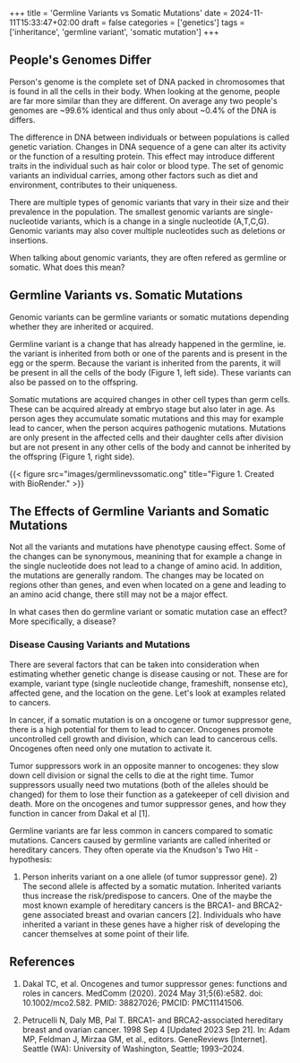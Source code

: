 +++
title = 'Germline Variants vs Somatic Mutations'
date = 2024-11-11T15:33:47+02:00
draft = false
categories = ['genetics']
tags = ['inheritance', 'germline variant', 'somatic mutation']
+++

## People's Genomes Differ

Person's genome is the complete set of DNA packed in chromosomes that is found in all the cells in their body.
When looking at the genome, people are far more similar than they are different. On average any two
people's genomes are ~99.6% identical and thus only about ~0.4% of the DNA is differs.

The difference in DNA between individuals or between populations is called genetic variation. 
Changes in DNA sequence of a gene can alter its activity or the function of a resulting protein.
This effect may introduce different traits in the individual such as hair color or blood type. 
The set of genomic variants an individual carries, among other factors such as diet and environment,
contributes to their uniqueness. 

There are multiple types of genomic variants that vary in their size and their prevalence in the population.
The smallest genomic variants are single-nucleotide variants, which is a change in a single nucleotide (A,T,C,G).
Genomic variants may also cover multiple nucleotides such as deletions or insertions.

When talking about genomic variants, they are often refered as germline or somatic. What does this mean?


## Germline Variants vs. Somatic Mutations

Genomic variants can be germline variants or somatic mutations depending whether they are inherited or acquired.

Germline variant is a change that has already happened in the germline, ie. the variant is inherited from 
both or one of the parents and is present in the egg or the sperm. 
Because the variant is inherited from the parents, it will be present in all the cells of the body 
(Figure 1, left side).
These variants can also be passed on to the offspring.


Somatic mutations are acquired changes in other cell types than germ cells. These can be acquired already 
at embryo stage but also later in age. As person ages they accumulate somatic mutations and this may for 
example lead to cancer, when the person acquires pathogenic mutations. Mutations are only present in the 
affected cells and their daughter cells after division but are not present in any other cells of the body
 and cannot be inherited by the offspring (Figure 1, right side).

{{< figure src="images/germlinevssomatic.ong" title="Figure 1. Created with BioRender." >}}

## The Effects of Germline Variants and Somatic Mutations

Not all the variants and mutations have phenotype causing effect. Some of the changes can be synonymous, 
meanining that for example a change in the single nucleotide does not lead to a change of amino acid. 
In addition, the mutations are generally random. The changes may be located  on regions other than genes,
 and even when located on a gene and leading to an amino acid change, there still may not be a major effect.


In what cases then do germline variant or somatic mutation case an effect? More specifically, a disease?


### Disease Causing Variants and Mutations

There are several factors that can be taken into consideration when estimating whether genetic change is
 disease causing or not. These are for example, variant type (single nucleotide change, frameshift,
 nonsense etc), affected gene, and the location on the gene. Let's look at examples related to cancers.

In cancer, if a somatic mutation is on a oncogene or tumor suppressor gene, there is a high
potential for them to lead to cancer. Oncogenes promote uncontrolled cell growth and division, which can lead 
to cancerous cells. Oncogenes often need only one mutation to activate it. 

Tumor suppressors work in an opposite manner to oncogenes: they slow down cell division or signal the cells to 
die at the right time. Tumor suppressors usually need two mutations (both of the alleles should be changed) 
for them to lose their function as a gatekeeper of cell division and death. More on the oncogenes and tumor
suppressor genes, and how they function in cancer from Dakal et al [1]. 

Germline variants are far less common in cancers compared to somatic mutations. Cancers caused by germline
variants are called inherited or hereditary cancers. They often operate via the Knudson's Two Hit -hypothesis:
1) Person inherits variant on a one allele (of tumor suppressor gene). 2) The second allele is affected
by a somatic mutation. Inherited variants thus increase the risk/predispose to cancers. One of the maybe the 
most known example of hereditary cancers is the BRCA1- and BRCA2-gene associated breast and ovarian cancers [2]. 
Individuals who have inherited a variant in these genes have a higher risk of developing the cancer themselves
at some point of their life.


## References

1. Dakal TC, et al.  Oncogenes and tumor suppressor genes: functions and roles in cancers. 
MedComm (2020). 2024 May 31;5(6):e582. doi: 10.1002/mco2.582. PMID: 38827026; PMCID: PMC11141506.

2. Petrucelli N, Daly MB, Pal T. BRCA1- and BRCA2-associated hereditary breast and ovarian cancer.
 1998 Sep 4 [Updated 2023 Sep 21]. In: Adam MP, Feldman J, Mirzaa GM, et al., editors. 
GeneReviews [Internet]. Seattle (WA): University of Washington, Seattle; 1993–2024.
